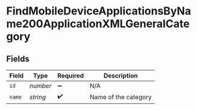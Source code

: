 # FindMobileDeviceApplicationsByName200ApplicationXMLGeneralCategory


## Fields

| Field                | Type                 | Required             | Description          |
| -------------------- | -------------------- | -------------------- | -------------------- |
| `id`                 | *number*             | :heavy_minus_sign:   | N/A                  |
| `name`               | *string*             | :heavy_check_mark:   | Name of the category |